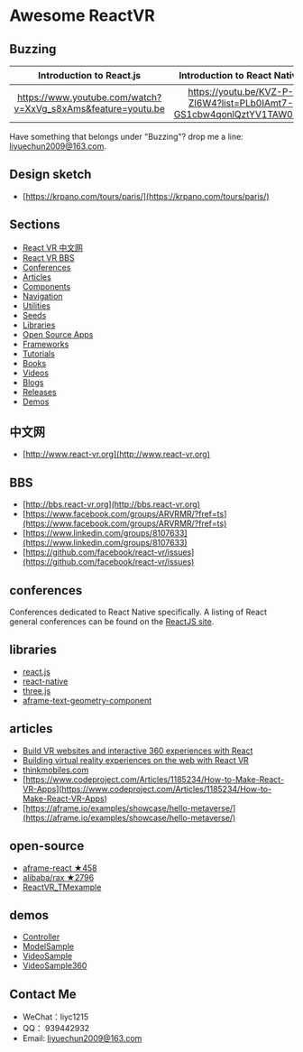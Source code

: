 # Awesome ReactVR

## Buzzing

| Introduction to React.js        | Introduction to React Native           | Introduction to ReactVR | What is WebVR？ |
| :-------------: |:-------------:| :-----:| :-----:|
| https://www.youtube.com/watch?v=XxVg_s8xAms&feature=youtu.be    | https://youtu.be/KVZ-P-ZI6W4?list=PLb0IAmt7-GS1cbw4qonlQztYV1TAW0sCr | https://www.youtube.com/watch?v=CtVo3z_o9Rw | https://youtu.be/Le8pTXQqM3s |

Have something that belongs under "Buzzing"? drop me a line: liyuechun2009@163.com.

## Design sketch
- [https://krpano.com/tours/paris/](https://krpano.com/tours/paris/)

## Sections

- [React VR 中文网](#中文网)
- [React VR BBS](#BBS)
- [Conferences](#conferences)
- [Articles](#articles)
- [Components](#components)
- [Navigation](#navigation)
- [Utilities](#utilities)
- [Seeds](#seeds)
- [Libraries](#libraries)
- [Open Source Apps](#open-source-apps)
- [Frameworks](#frameworks)
- [Tutorials](#tutorials)
- [Books](#books)
- [Videos](#videos)
- [Blogs](#blogs)
- [Releases](#releases)
- [Demos](#demos)


##  中文网
- [http://www.react-vr.org](http://www.react-vr.org)

## BBS
- [http://bbs.react-vr.org](http://bbs.react-vr.org)
- [https://www.facebook.com/groups/ARVRMR/?fref=ts](https://www.facebook.com/groups/ARVRMR/?fref=ts)
- [https://www.linkedin.com/groups/8107633](https://www.linkedin.com/groups/8107633)
- [https://github.com/facebook/react-vr/issues](https://github.com/facebook/react-vr/issues)

## conferences

Conferences dedicated to React Native specifically. A listing of React general conferences can be found on the [ReactJS site](https://facebook.github.io/react/docs/conferences.html).


## libraries
- [react.js](https://facebook.github.io/react/)
- [react-native](http://facebook.github.io/react-native/)
- [three.js](https://threejs.org/docs/index.html#manual/introduction/Creating-a-scene)
- [aframe-text-geometry-component](https://www.npmjs.com/package/aframe-text-geometry-component)



## articles

- [Build VR websites and interactive 360 experiences with React](https://facebook.github.io/react-vr/)
- [Building virtual reality experiences on the web with React VR](https://code.facebook.com/posts/215238872297197/building-virtual-reality-experiences-on-the-web-with-react-vr/)
- [thinkmobiles.com](https://thinkmobiles.com/blog/how-to-make-react-vr-app/?utm_expid=136192882-2.sZ0a0re7RTSr966GdaeciA.0&utm_referrer=https%3A%2F%2Fgithub.com%2Fthinkmobiles%2FReactVR_TMexample)
- [https://www.codeproject.com/Articles/1185234/How-to-Make-React-VR-Apps](https://www.codeproject.com/Articles/1185234/How-to-Make-React-VR-Apps)
- [https://aframe.io/examples/showcase/hello-metaverse/](https://aframe.io/examples/showcase/hello-metaverse/)


## open-source
- [aframe-react  ★458](https://github.com/aframevr/aframe-react)
- [alibaba/rax  ★2796](https://github.com/alibaba/rax)
- [ReactVR_TMexample](https://github.com/thinkmobiles/ReactVR_TMexample)

## demos

- [Controller](https://github.com/liyuechun/react-vr/tree/master/Controller)
- [ModelSample](https://github.com/liyuechun/react-vr/tree/master/ModelSample)
- [VideoSample](https://github.com/liyuechun/react-vr/tree/master/VideoSample)
- [VideoSample360](https://github.com/liyuechun/react-vr/tree/master/VideoSample360)

## Contact Me

- WeChat：liyc1215
- QQ： 939442932
- Email: liyuechun2009@163.com


